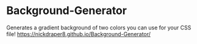 # Background-Generator
Generates a gradient background of two colors you can use for your CSS file!
https://nickdraper8.github.io/Background-Generator/
